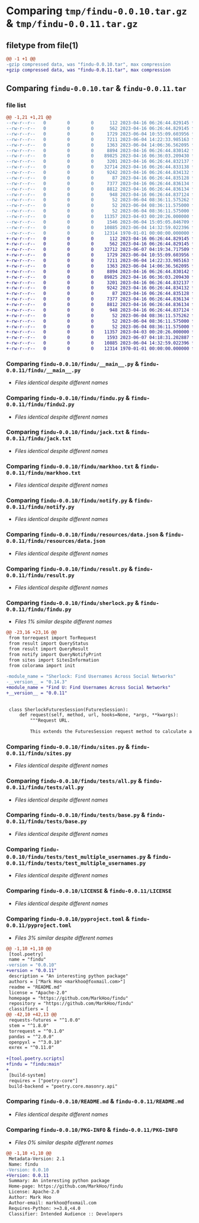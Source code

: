 # Comparing `tmp/findu-0.0.10.tar.gz` & `tmp/findu-0.0.11.tar.gz`

## filetype from file(1)

```diff
@@ -1 +1 @@
-gzip compressed data, was "findu-0.0.10.tar", max compression
+gzip compressed data, was "findu-0.0.11.tar", max compression
```

## Comparing `findu-0.0.10.tar` & `findu-0.0.11.tar`

### file list

```diff
@@ -1,21 +1,21 @@
--rw-r--r--   0        0        0      112 2023-04-16 06:26:44.829145 findu-0.0.10/findu/__init__.py
--rw-r--r--   0        0        0      562 2023-04-16 06:26:44.829145 findu-0.0.10/findu/__main__.py
--rw-r--r--   0        0        0     1729 2023-06-04 10:55:09.603956 findu-0.0.10/findu/findu.py
--rw-r--r--   0        0        0     7211 2023-06-04 14:22:33.985163 findu-0.0.10/findu/jack.txt
--rw-r--r--   0        0        0     1363 2023-06-04 14:06:36.562095 findu-0.0.10/findu/markhoo.txt
--rw-r--r--   0        0        0     8894 2023-04-16 06:26:44.830142 findu-0.0.10/findu/notify.py
--rw-r--r--   0        0        0    89825 2023-04-16 06:36:03.209430 findu-0.0.10/findu/resources/data.json
--rw-r--r--   0        0        0     3201 2023-04-16 06:26:44.832137 findu-0.0.10/findu/result.py
--rw-r--r--   0        0        0    32714 2023-04-16 06:26:44.833138 findu-0.0.10/findu/sherlock.py
--rw-r--r--   0        0        0     9242 2023-04-16 06:26:44.834132 findu-0.0.10/findu/sites.py
--rw-r--r--   0        0        0       87 2023-04-16 06:26:44.835128 findu-0.0.10/findu/tests/__init__.py
--rw-r--r--   0        0        0     7377 2023-04-16 06:26:44.836134 findu-0.0.10/findu/tests/all.py
--rw-r--r--   0        0        0     8812 2023-04-16 06:26:44.836134 findu-0.0.10/findu/tests/base.py
--rw-r--r--   0        0        0      948 2023-04-16 06:26:44.837124 findu-0.0.10/findu/tests/test_multiple_usernames.py
--rw-r--r--   0        0        0       52 2023-06-04 08:36:11.575262 findu-0.0.10/findu/translations/en_US/LC_MESSAGES/messages.po
--rw-r--r--   0        0        0       52 2023-06-04 08:36:11.575000 findu-0.0.10/findu/translations/fr_FR/LC_MESSAGES/messages.po
--rw-r--r--   0        0        0       52 2023-06-04 08:36:11.575000 findu-0.0.10/findu/translations/zh_CN/LC_MESSAGES/messages.po
--rw-r--r--   0        0        0    11357 2023-04-03 00:20:26.000000 findu-0.0.10/LICENSE
--rw-r--r--   0        0        0     1546 2023-06-04 15:05:05.846709 findu-0.0.10/pyproject.toml
--rw-r--r--   0        0        0    10885 2023-06-04 14:32:59.022396 findu-0.0.10/README.md
--rw-r--r--   0        0        0    12314 1970-01-01 00:00:00.000000 findu-0.0.10/PKG-INFO
+-rw-r--r--   0        0        0      112 2023-04-16 06:26:44.829145 findu-0.0.11/findu/__init__.py
+-rw-r--r--   0        0        0      562 2023-04-16 06:26:44.829145 findu-0.0.11/findu/__main__.py
+-rw-r--r--   0        0        0    32712 2023-06-07 04:19:34.717509 findu-0.0.11/findu/findu.py
+-rw-r--r--   0        0        0     1729 2023-06-04 10:55:09.603956 findu-0.0.11/findu/findu2.py
+-rw-r--r--   0        0        0     7211 2023-06-04 14:22:33.985163 findu-0.0.11/findu/jack.txt
+-rw-r--r--   0        0        0     1363 2023-06-04 14:06:36.562095 findu-0.0.11/findu/markhoo.txt
+-rw-r--r--   0        0        0     8894 2023-04-16 06:26:44.830142 findu-0.0.11/findu/notify.py
+-rw-r--r--   0        0        0    89825 2023-04-16 06:36:03.209430 findu-0.0.11/findu/resources/data.json
+-rw-r--r--   0        0        0     3201 2023-04-16 06:26:44.832137 findu-0.0.11/findu/result.py
+-rw-r--r--   0        0        0     9242 2023-04-16 06:26:44.834132 findu-0.0.11/findu/sites.py
+-rw-r--r--   0        0        0       87 2023-04-16 06:26:44.835128 findu-0.0.11/findu/tests/__init__.py
+-rw-r--r--   0        0        0     7377 2023-04-16 06:26:44.836134 findu-0.0.11/findu/tests/all.py
+-rw-r--r--   0        0        0     8812 2023-04-16 06:26:44.836134 findu-0.0.11/findu/tests/base.py
+-rw-r--r--   0        0        0      948 2023-04-16 06:26:44.837124 findu-0.0.11/findu/tests/test_multiple_usernames.py
+-rw-r--r--   0        0        0       52 2023-06-04 08:36:11.575262 findu-0.0.11/findu/translations/en_US/LC_MESSAGES/messages.po
+-rw-r--r--   0        0        0       52 2023-06-04 08:36:11.575000 findu-0.0.11/findu/translations/fr_FR/LC_MESSAGES/messages.po
+-rw-r--r--   0        0        0       52 2023-06-04 08:36:11.575000 findu-0.0.11/findu/translations/zh_CN/LC_MESSAGES/messages.po
+-rw-r--r--   0        0        0    11357 2023-04-03 00:20:26.000000 findu-0.0.11/LICENSE
+-rw-r--r--   0        0        0     1593 2023-06-07 04:18:31.202887 findu-0.0.11/pyproject.toml
+-rw-r--r--   0        0        0    10885 2023-06-04 14:32:59.022396 findu-0.0.11/README.md
+-rw-r--r--   0        0        0    12314 1970-01-01 00:00:00.000000 findu-0.0.11/PKG-INFO
```

### Comparing `findu-0.0.10/findu/__main__.py` & `findu-0.0.11/findu/__main__.py`

 * *Files identical despite different names*

### Comparing `findu-0.0.10/findu/findu.py` & `findu-0.0.11/findu/findu2.py`

 * *Files identical despite different names*

### Comparing `findu-0.0.10/findu/jack.txt` & `findu-0.0.11/findu/jack.txt`

 * *Files identical despite different names*

### Comparing `findu-0.0.10/findu/markhoo.txt` & `findu-0.0.11/findu/markhoo.txt`

 * *Files identical despite different names*

### Comparing `findu-0.0.10/findu/notify.py` & `findu-0.0.11/findu/notify.py`

 * *Files identical despite different names*

### Comparing `findu-0.0.10/findu/resources/data.json` & `findu-0.0.11/findu/resources/data.json`

 * *Files identical despite different names*

### Comparing `findu-0.0.10/findu/result.py` & `findu-0.0.11/findu/result.py`

 * *Files identical despite different names*

### Comparing `findu-0.0.10/findu/sherlock.py` & `findu-0.0.11/findu/findu.py`

 * *Files 1% similar despite different names*

```diff
@@ -23,16 +23,16 @@
 from torrequest import TorRequest
 from result import QueryStatus
 from result import QueryResult
 from notify import QueryNotifyPrint
 from sites import SitesInformation
 from colorama import init
 
-module_name = "Sherlock: Find Usernames Across Social Networks"
-__version__ = "0.14.3"
+module_name = "Find U: Find Usernames Across Social Networks"
+__version__ = "0.0.11"
 
 
 class SherlockFuturesSession(FuturesSession):
     def request(self, method, url, hooks=None, *args, **kwargs):
         """Request URL.
 
         This extends the FuturesSession request method to calculate a response
```

### Comparing `findu-0.0.10/findu/sites.py` & `findu-0.0.11/findu/sites.py`

 * *Files identical despite different names*

### Comparing `findu-0.0.10/findu/tests/all.py` & `findu-0.0.11/findu/tests/all.py`

 * *Files identical despite different names*

### Comparing `findu-0.0.10/findu/tests/base.py` & `findu-0.0.11/findu/tests/base.py`

 * *Files identical despite different names*

### Comparing `findu-0.0.10/findu/tests/test_multiple_usernames.py` & `findu-0.0.11/findu/tests/test_multiple_usernames.py`

 * *Files identical despite different names*

### Comparing `findu-0.0.10/LICENSE` & `findu-0.0.11/LICENSE`

 * *Files identical despite different names*

### Comparing `findu-0.0.10/pyproject.toml` & `findu-0.0.11/pyproject.toml`

 * *Files 3% similar despite different names*

```diff
@@ -1,10 +1,10 @@
 [tool.poetry]
 name = "findu"
-version = "0.0.10"
+version = "0.0.11"
 description = "An interesting python package"
 authors = ["Mark Hoo <markhoo@foxmail.com>"]
 readme = "README.md"
 license = "Apache-2.0"
 homepage = "https://github.com/MarkHoo/findu"
 repository = "https://github.com/MarkHoo/findu"
 classifiers = [
@@ -42,10 +42,13 @@
 requests-futures = "^1.0.0"
 stem = "^1.8.0"
 torrequest = "^0.1.0"
 pandas = "^2.0.0"
 openpyxl = "^3.0.10"
 exrex = "^0.11.0"
 
+[tool.poetry.scripts]
+findu = "findu:main"
+
 [build-system]
 requires = ["poetry-core"]
 build-backend = "poetry.core.masonry.api"
```

### Comparing `findu-0.0.10/README.md` & `findu-0.0.11/README.md`

 * *Files identical despite different names*

### Comparing `findu-0.0.10/PKG-INFO` & `findu-0.0.11/PKG-INFO`

 * *Files 0% similar despite different names*

```diff
@@ -1,10 +1,10 @@
 Metadata-Version: 2.1
 Name: findu
-Version: 0.0.10
+Version: 0.0.11
 Summary: An interesting python package
 Home-page: https://github.com/MarkHoo/findu
 License: Apache-2.0
 Author: Mark Hoo
 Author-email: markhoo@foxmail.com
 Requires-Python: >=3.8,<4.0
 Classifier: Intended Audience :: Developers
```

